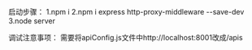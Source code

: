 启动步骤：
1.npm i 
2.npm i express http-proxy-middleware --save-dev
3.node server

调试注意事项：
需要将apiConfig.js文件中http://localhost:8001改成/apis